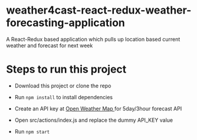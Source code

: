 # weather4cast-react-redux-weather-forecasting-application
A React-Redux based application which pulls up location based current weather and forecast for next week

# Steps to run this project

* Download this project or clone the repo

* Run ` npm install ` to install dependencies

* Create an API key at [ Open Weather Map ](https://openweathermap.org/forecast5) for 5day/3hour forecast API 

* Open src/actions/index.js and replace the  dummy API_KEY value

* Run `npm start`
